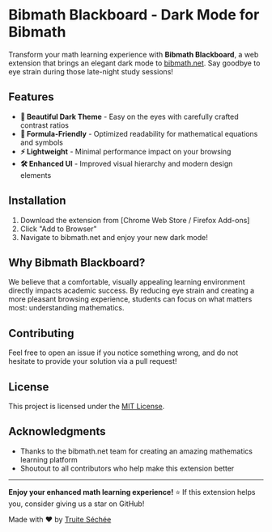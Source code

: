 # Bibmath Blackboard - Dark Mode for Bibmath

Transform your math learning experience with **Bibmath Blackboard**, a web extension that brings an elegant dark mode to [bibmath.net](https://www.bibmath.net). Say goodbye to eye strain during those late-night study sessions!

## Features

- **🎨 Beautiful Dark Theme** - Easy on the eyes with carefully crafted contrast ratios
- **📐 Formula-Friendly** - Optimized readability for mathematical equations and symbols
- **⚡ Lightweight** - Minimal performance impact on your browsing
- **🛠️ Enhanced UI** - Improved visual hierarchy and modern design elements

## Installation

1. Download the extension from [Chrome Web Store / Firefox Add-ons]
2. Click "Add to Browser"
3. Navigate to bibmath.net and enjoy your new dark mode!

## Why Bibmath Blackboard?

We believe that a comfortable, visually appealing learning environment directly impacts academic success. By reducing eye strain and creating a more pleasant browsing experience, students can focus on what matters most: understanding mathematics.

## Contributing

Feel free to open an issue if you notice something wrong, and do not hesitate to provide your solution via a pull request!

## License

This project is licensed under the [MIT License](LICENSE).

## Acknowledgments

- Thanks to the bibmath.net team for creating an amazing mathematics learning platform
- Shoutout to all contributors who help make this extension better

---

**Enjoy your enhanced math learning experience!**
⭐ If this extension helps you, consider giving us a star on GitHub!

Made with ❤️ by [Truite Séchée](https://github.com/Truiteseche)